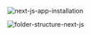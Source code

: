 ![next-js-app-installation](https://github.com/user-attachments/assets/cb341d01-1559-46f2-a041-7a97cfa27e09)



![folder-structure-next-js](https://github.com/user-attachments/assets/d72abd30-1472-49ba-9bf1-150041fe4e42)
